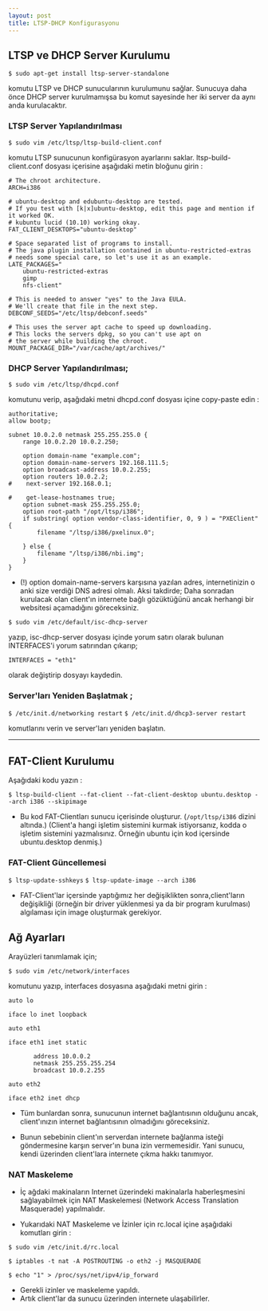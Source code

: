 ```yaml
---
layout: post
title: LTSP-DHCP Konfigurasyonu
---
```


##  LTSP ve DHCP Server Kurulumu 


`$ sudo apt-get install ltsp-server-standalone`

 
komutu LTSP ve DHCP sunucularının kurulumunu sağlar.
Sunucuya daha önce DHCP server kurulmamışsa bu komut sayesinde
her iki server da aynı anda kurulacaktır.

### LTSP Server Yapılandırılması


`$ sudo vim /etc/ltsp/ltsp-build-client.conf`

komutu LTSP sunucunun konfigürasyon ayarlarını saklar.
ltsp-build-client.conf dosyası içerisine aşağıdaki metin
bloğunu girin :


    # The chroot architecture.
    ARCH=i386

    # ubuntu-desktop and edubuntu-desktop are tested.
    # If you test with [k|x]ubuntu-desktop, edit this page and mention if it worked OK.
    # kubuntu lucid (10.10) working okay.
    FAT_CLIENT_DESKTOPS="ubuntu-desktop"

    # Space separated list of programs to install.
    # The java plugin installation contained in ubuntu-restricted-extras
    # needs some special care, so let's use it as an example.
    LATE_PACKAGES="
        ubuntu-restricted-extras
        gimp
        nfs-client"

    # This is needed to answer "yes" to the Java EULA.
    # We'll create that file in the next step.
    DEBCONF_SEEDS="/etc/ltsp/debconf.seeds"

    # This uses the server apt cache to speed up downloading.
    # This locks the servers dpkg, so you can't use apt on
    # the server while building the chroot.
    MOUNT_PACKAGE_DIR="/var/cache/apt/archives/"


### DHCP Server Yapılandırılması;


`$ sudo vim /etc/ltsp/dhcpd.conf`

komutunu verip, aşağıdaki metni dhcpd.conf dosyası içine copy-paste edin :

    authoritative;
    allow bootp;

    subnet 10.0.2.0 netmask 255.255.255.0 {
        range 10.0.2.20 10.0.2.250;

        option domain-name "example.com";
        option domain-name-servers 192.168.111.5;
        option broadcast-address 10.0.2.255;
        option routers 10.0.2.2;
    #    next-server 192.168.0.1;

    #    get-lease-hostnames true;
        option subnet-mask 255.255.255.0;
        option root-path "/opt/ltsp/i386";
        if substring( option vendor-class-identifier, 0, 9 ) = "PXEClient" {
            filename "/ltsp/i386/pxelinux.0";

        } else {
            filename "/ltsp/i386/nbi.img";
        }
    }

+ (!) option domain-name-servers karşısına yazılan adres, 
internetinizin o anki size verdiği DNS adresi olmalı. Aksi takdirde;
Daha sonradan kurulacak olan client'ın internete bağlı gözüktüğünü 
ancak herhangi bir websitesi açamadığını göreceksiniz. 

`$ sudo vim /etc/default/isc-dhcp-server`

yazıp, isc-dhcp-server dosyası içinde yorum satırı olarak bulunan
INTERFACES'i yorum satırından çıkarıp;

`INTERFACES = "eth1"`

olarak değiştirip dosyayı kaydedin.

### Server'ları Yeniden Başlatmak ;

`$ /etc/init.d/networking restart`
`$ /etc/init.d/dhcp3-server restart`

komutlarını verin ve server'ları yeniden başlatın.

***
## FAT-Client Kurulumu

Aşağıdaki kodu yazın :

`$ ltsp-build-client --fat-client --fat-client-desktop ubuntu.desktop --arch i386 --skipimage`

* Bu kod FAT-Clientları sunucu içerisinde oluşturur. (`/opt/ltsp/i386` dizini altında.)
(Client'a hangi işletim sistemini kurmak istiyorsanız, kodda o işletim sistemini 
yazmalısınız. Örneğin ubuntu için kod içersinde ubuntu.desktop denmiş.)

### FAT-Client Güncellemesi

`$ ltsp-update-sshkeys`
`$ ltsp-update-image --arch i386`

* FAT-Client'lar içersinde yaptığımız her değişiklikten sonra,client'ların değişikliği
(örneğin bir driver yüklenmesi ya da bir program kurulması) algılaması için image oluşturmak 
gerekiyor.


## Ağ Ayarları
 Arayüzleri tanımlamak için;

`$ sudo vim /etc/network/interfaces`

komutunu yazıp, interfaces dosyasına aşağıdaki metni girin :

    auto lo

    iface lo inet loopback

    auto eth1

    iface eth1 inet static

           address 10.0.0.2
           netmask 255.255.255.254
           broadcast 10.0.2.255

    auto eth2

    iface eth2 inet dhcp


* Tüm bunlardan sonra, sunucunun internet bağlantısının olduğunu ancak,
client'ınızın internet bağlantısının olmadığını göreceksiniz.

* Bunun sebebinin client'ın serverdan internete bağlanma isteği göndermesine karşın
server'ın buna izin vermemesidir. Yani sunucu, kendi üzerinden client'lara internete
çıkma hakkı tanımıyor. 

### NAT Maskeleme

* İç ağdaki makinaların Internet üzerindeki makinalarla haberleşmesini sağlayabilmek için NAT Maskelemesi (Network Access Translation Masquerade) yapılmalıdır.

* Yukarıdaki NAT Maskeleme ve İzinler için rc.local içine aşağıdaki komutları girin :

`$ sudo vim /etc/init.d/rc.local`

`$ iptables -t nat -A POSTROUTING -o eth2 -j MASQUERADE`

`$ echo "1" > /proc/sys/net/ipv4/ip_forward`

* Gerekli izinler ve maskeleme yapıldı.
* Artık client'lar da sunucu üzerinden internete ulaşabilirler.


